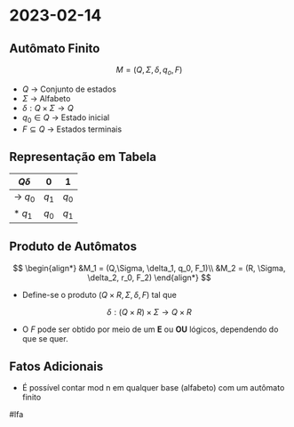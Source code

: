 # 2023-02-14

## Autômato Finito

$$
M = (Q, \Sigma, \delta, q_o, F)
$$

- $Q$ -> Conjunto de estados
- $\Sigma$ -> Alfabeto
- $\delta : Q \times \Sigma \to Q$
- $q_0 \in Q$ -> Estado inicial
- $F \subseteq Q$ -> Estados terminais

## Representação em Tabela

 $Q \delta$ | 0 | 1
 -- | -- | --
$\to$ $q_0$ | $q_1$ | $q_0$
$*$ $q_1$ | $q_0$ | $q_1$

## Produto de Autômatos

$$
\begin{align*}
&M_1 = (Q,\Sigma, \delta_1, q_0, F_1)\\
&M_2 = (R, \Sigma, \delta_2, r_0, F_2)
\end{align*}
$$

- Define-se o produto  $(Q \times R, \Sigma, \delta, F)$ tal que

$$
\delta: (Q \times R) \times \Sigma \to Q \times R
$$

- O $F$ pode ser obtido por meio de um **E** ou **OU** lógicos, dependendo do que se quer.

## Fatos Adicionais

- É possível contar mod n em qualquer base (alfabeto) com um autômato finito

#lfa 